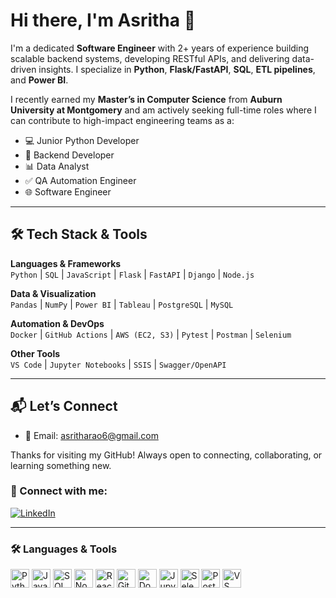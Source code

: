 # Hi there, I'm Asritha 👋

I'm a dedicated **Software Engineer** with 2+ years of experience building scalable backend systems, developing RESTful APIs, and delivering data-driven insights. I specialize in **Python**, **Flask/FastAPI**, **SQL**, **ETL pipelines**, and **Power BI**.

I recently earned my **Master’s in Computer Science** from **Auburn University at Montgomery** and am actively seeking full-time roles where I can contribute to high-impact engineering teams as a:

- 💻 Junior Python Developer  
- 🔧 Backend Developer  
- 📊 Data Analyst  
- ✅ QA Automation Engineer  
- 🌐 Software Engineer

---

## 🛠️ Tech Stack & Tools

**Languages & Frameworks**  
`Python` | `SQL` | `JavaScript` | `Flask` | `FastAPI` | `Django` | `Node.js`

**Data & Visualization**  
`Pandas` | `NumPy` | `Power BI` | `Tableau` | `PostgreSQL` | `MySQL`

**Automation & DevOps**  
`Docker` | `GitHub Actions` | `AWS (EC2, S3)` | `Pytest` | `Postman` | `Selenium`

**Other Tools**  
`VS Code` | `Jupyter Notebooks` | `SSIS` | `Swagger/OpenAPI`

---

## 📬 Let’s Connect

- 📧 Email: [asritharao6@gmail.com](mailto:asritharao6@gmail.com)  

Thanks for visiting my GitHub! Always open to connecting, collaborating, or learning something new.


### 🔗 Connect with me:
[![LinkedIn](https://img.shields.io/badge/LinkedIn-blue?style=for-the-badge&logo=linkedin)](https://www.linkedin.com/in/asritha-rao610/)

---

### 🛠️ Languages & Tools

<p align="left">
  <img src="https://cdn.jsdelivr.net/gh/devicons/devicon/icons/python/python-original.svg" height="30" alt="Python" />
  <img src="https://cdn.jsdelivr.net/gh/devicons/devicon/icons/javascript/javascript-original.svg" height="30" alt="JavaScript" />
  <img src="https://cdn.jsdelivr.net/gh/devicons/devicon/icons/mysql/mysql-original.svg" height="30" alt="SQL" />
  <img src="https://cdn.jsdelivr.net/gh/devicons/devicon/icons/nodejs/nodejs-original.svg" height="30" alt="Node.js" />
  <img src="https://cdn.jsdelivr.net/gh/devicons/devicon/icons/react/react-original.svg" height="30" alt="React" />
  <img src="https://cdn.jsdelivr.net/gh/devicons/devicon/icons/git/git-original.svg" height="30" alt="Git" />
  <img src="https://cdn.jsdelivr.net/gh/devicons/devicon/icons/docker/docker-original.svg" height="30" alt="Docker" />
  <img src="https://cdn.jsdelivr.net/gh/devicons/devicon/icons/jupyter/jupyter-original.svg" height="30" alt="Jupyter" />
  <img src="https://cdn.jsdelivr.net/gh/devicons/devicon/icons/selenium/selenium-original.svg" height="30" alt="Selenium" />
  <img src="https://cdn.jsdelivr.net/gh/devicons/devicon/icons/postgresql/postgresql-original.svg" height="30" alt="PostgreSQL" />
  <img src="https://cdn.jsdelivr.net/gh/devicons/devicon/icons/vscode/vscode-original.svg" height="30" alt="VS Code" />
</p>
